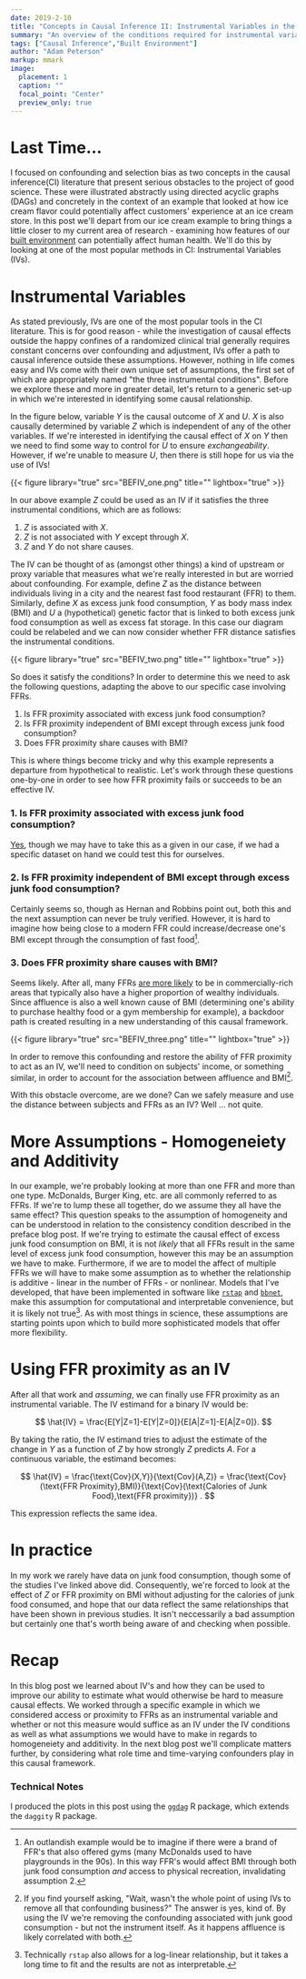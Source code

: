 ```yaml
---
date: 2019-2-10
title: "Concepts in Causal Inference II: Instrumental Variables in the Built Environment"
summary: "An overview of the conditions required for instrumental variables and an example application in the built environment"
tags: ["Causal Inference","Built Environment"]
author: "Adam Peterson"
markup: mmark
image:
  placement: 1
  caption: ""
  focal_point: "Center"
  preview_only: true 
---
```


# Last Time...

I focused on confounding and selection bias as two concepts in the causal inference(CI) literature that present 
serious obstacles to the project of good science. These were illustrated abstractly using directed acyclic
graphs (DAGs) and concretely in the context of an example that looked at how ice cream flavor could potentially affect
customers' experience at an ice cream store. In this post we'll depart from our ice cream example to
bring things a little closer to my current area of research - examining how features of our [built environment](https://en.wikipedia.org/wiki/Built_environment)
can potentially affect human health. We'll do this by looking at one of the most popular methods in 
CI: Instrumental Variables (IVs).


# Instrumental Variables

As stated previously, IVs are one of the most popular tools in the CI literature. This is for good reason - while the investigation of causal effects outside the 
happy confines of a randomized clinical trial generally requires constant concerns over confounding and adjustment, IVs offer a path to causal inference outside these assumptions.
However, nothing in life comes easy and IVs come with their own unique set of assumptions, the first set of which are appropriately named "the three instrumental conditions".
Before we explore these and more in greater detail, let's return to a generic set-up in which we're interested in identifying some causal relationship. 

In the figure below, variable $Y$ is the causal outcome of $X$ and $U$. $X$ is also causally determined by variable $Z$ which is independent of any of the other variables.
If we're interested in identifying the causal effect of $X$ on $Y$ then we need to find some way to control for $U$ to ensure *exchangeability*. However,
if we're unable to measure $U$, then there is still hope for us via the use of IVs!

{{< figure library="true" src="BEFIV_one.png" title="" lightbox="true" >}}

In our above example $Z$ could be used as an IV if it satisfies the three instrumental conditions, which are as follows:
1. $Z$ is associated with $X$.
2. $Z$ is not associated with $Y$ except through $X$.
3. $Z$ and $Y$ do not share causes.

The IV can be thought of as (amongst other things) a kind of upstream or proxy variable that measures what we're really interested in but are worried about confounding.
For example, define $Z$ as the distance between individuals living in a city and the nearest fast food restaurant (FFR) to them. 
Similarly, define $X$ as excess junk food consumption, $Y$ as body mass index (BMI) and $U$ a (hypothetical) genetic factor that is linked to both excess junk food consumption
as well as excess fat storage. In this case our diagram could be relabeled and we can now consider whether FFR distance satisfies the 
instrumental conditions.


{{< figure library="true" src="BEFIV_two.png" title="" lightbox="true" >}}

So does it satisfy the conditions? In order to determine this we need to ask the following questions, adapting the above to our specific case involving FFRs.

1. Is FFR proximity associated with excess junk food consumption?
2. Is FFR proximity independent of BMI except through excess junk food consumption?
3. Does FFR proximity share causes with BMI?

This is where things become tricky and why this example represents a departure from hypothetical to realistic. Let's work through these 
questions one-by-one in order to see how FFR proximity fails or succeeds to be an effective IV.

### 1. Is FFR proximity associated with excess junk food consumption? 

[Yes](https://www.ncbi.nlm.nih.gov/pmc/articles/PMC2661452/), though we may have to take this as a given in our case, if we had a specific dataset on hand we could test this for ourselves.

### 2. Is FFR proximity independent of BMI except through excess junk food consumption?

Certainly seems so, though as Hernan and Robbins point out, both this and the next assumption can never be truly verified. However, it is hard to imagine how being close to a modern FFR could 
increase/decrease one's BMI except through the consumption of fast food[^1]. 

### 3.  Does FFR proximity share causes with BMI?

Seems likely. After all, many FFRs [are more likely](https://www.ncbi.nlm.nih.gov/pmc/articles/PMC4252601/) to be in commercially-rich areas that typically
also have a higher proportion of wealthy individuals. Since affluence is also a well known cause of BMI 
(determining one's ability to purchase healthy food or a gym membership for example), a backdoor path is created resulting in a new understanding of
this causal framework.


{{< figure library="true" src="BEFIV_three.png" title="" lightbox="true" >}}

In order to remove this confounding and restore the ability of FFR proximity to act as an IV, we'll need to condition on subjects' income, or something similar, in order to account
for the association between affluence and BMI[^2].

With this obstacle overcome, are we done? Can we safely measure and use the distance between subjects and FFRs as an IV? Well ... not quite.


# More Assumptions - Homogeneiety and Additivity

In our example, we're probably looking at more than one FFR and more than one type. McDonalds, Burger King, etc. are all commonly referred to as FFRs.
If we're to lump these all together, do we assume they all have the same effect?  This question speaks to the assumption of homogeneity and can be understood
in relation to the consistency condition described in the preface blog post. If we're trying to estimate the causal effect of excess junk food consumption on
BMI, it is not *likely* that all FFRs result in the same level of excess junk food consumption, however this may be an assumption we have to make. Furthermore,
if we are to  model the affect of multiple FFRs we will have to make some assumption as to whether the relationship is additive - linear in the number of FFRs - 
or nonlinear. Models that I've developed, that have been implemented in software like [`rstap`](https://biostatistics4socialimpact.github.io/rstap) and [`bbnet`](https://apeterson91.github.io/bbnet/),
make this assumption for computational and interpretable convenience, but it is likely not true[^3]. As with most things in science, these assumptions 
are starting points upon which to build more sophisticated models that offer more flexibility.

# Using FFR proximity as an IV

After all that work and *assuming*, we can finally use FFR proximity as an instrumental variable. The IV estimand for a binary IV would be:

$$
\hat{IV} = \frac{E[Y|Z=1]-E[Y|Z=0]}{E[A|Z=1]-E[A|Z=0]}.
$$

By taking the ratio, the IV estimand tries to adjust the estimate of the change in $Y$ as a function of $Z$ by how strongly $Z$ predicts $A$.
For a continuous variable, the estimand becomes:

$$
\hat{IV} = \frac{\text{Cov}(X,Y)}{\text{Cov}(A,Z)} = \frac{\text{Cov}(\text{FFR Proximity},BMI)}{\text{Cov}(\text{Calories of Junk Food},\text{FFR proximity})} .
$$

This expression reflects the same idea.

# In practice

In my work we rarely have data on junk food consumption, though some of the studies I've linked above did. Consequently, we're forced to look
at the effect of $Z$ or FFR proximity on BMI without adjusting for the calories of junk food consumed, and hope that our data 
reflect the same relationships that have been shown in previous studies. It isn't neccessarily a bad assumption but certainly one 
that's worth being aware of and checking when possible.


# Recap

In this blog post we learned about IV's and how they can be used to improve our ability to estimate what would otherwise be hard to measure causal effects.
We worked through a specific example in which we considered access or proximity to FFRs as an instrumental variable and whether or not this 
measure would suffice as an IV under the IV conditions as well as what assumptions we would have to make in regards to homogeneiety and additivity. 
In the next blog post we'll complicate matters further, by considering what role time and time-varying confounders play in this causal framework.




[^1]:An outlandish example would be to imagine if there were a brand of FFR's that also offered gyms (many McDonalds used to have playgrounds in the 90s). In this way FFR's would affect BMI through both junk food consumption *and* access to physical recreation, invalidating assumption 2.
[^2]: If you find yourself asking, "Wait, wasn't the whole point of using IVs to remove all that confounding business?" The answer is yes, kind of. By using the IV we're removing the confounding associated with junk good consumption - but not the instrument itself. As it happens affluence is likely correlated with both.
[^3]: Technically `rstap` also allows for a log-linear relationship, but it takes a long time to fit and the results are not as interpretable.

### Technical Notes

I produced the plots in this post using the [`ggdag`](https://cran.r-project.org/web/packages/ggdag/vignettes/intro-to-ggdag.html) R package, which extends the `daggity` R package.

